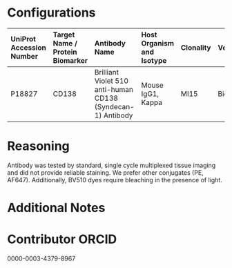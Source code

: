 # Configurations

| UniProt Accession Number   | Target Name / Protein Biomarker   | Antibody Name                                               | Host Organism and Isotype   | Clonality   | Vendor    |   Catalog Number | Conjugate   | RRID       | Application   | Method              | Tissue Preservation   | Tissue           | Detergent         | Antigen Retrieval Conditions   | Dye Inactivation Conditions   | Result   | Agree        | Disagree   |
|:---------------------------|:----------------------------------|:------------------------------------------------------------|:----------------------------|:------------|:----------|-----------------:|:------------|:-----------|:--------------|:--------------------|:----------------------|:-----------------|:------------------|:-------------------------------|:------------------------------|:---------|:-------------|:-----------|
| P18827                     | CD138                             | Brilliant Violet 510 anti-human CD138 (Syndecan-1) Antibody | Mouse IgG1, Kappa           | MI15        | BioLegend |           356517 | BV510       | AB_2562661 | IHC-Fr        | Multiplexed imaging | 1% PFA Fixed Frozen   | Human lymph node | 0.3% Triton-X-100 |                                |                               | Failure  | [+](#reason1) |            |

# Reasoning

<a name="reason1"></a>
Antibody was tested by standard, single cycle multiplexed tissue imaging and did not provide reliable staining. We prefer other conjugates (PE, AF647). Additionally, BV510 dyes require bleaching in the presence of light.

# Additional Notes

# Contributor ORCID

0000-0003-4379-8967
